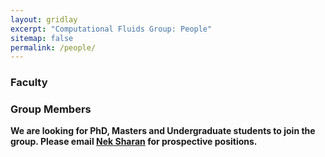 ```yaml
---
layout: gridlay
excerpt: "Computational Fluids Group: People"
sitemap: false
permalink: /people/
---
```


### Faculty

### Group Members

 **We are  looking for PhD, Masters and Undergraduate students to join the group. Please email [Nek Sharan](nzs0089@auburn.edu) for prospective positions.**

